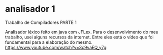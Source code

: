 # analisador 1
Trabalho de Compiladores PARTE 1

Analisador léxico feito em java com JFLex. Para o desenvolvimento do meu trabalho, usei alguns recursos da internet. Entre eles está o vídeo que foi fundamental para a elaboração do mesmo. 
https://www.youtube.com/watch?v=3c9vaEQ_y7g
